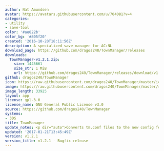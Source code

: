 ```yaml
---
author: Nat Amundsen
avatar: https://avatars.githubusercontent.com/u/704081?v=4
categories:
- utility
- save-tool
color: '#ae822b'
color_bg: '#805f20'
created: '2016-10-20T18:11:56Z'
description: A specialized save manager for AC:NL
download_page: https://github.com/dragos240/TownManager/releases
downloads:
  TownManager-v1.2.1.zip:
    size: 1445661
    size_str: 1 MiB
    url: https://github.com/dragos240/TownManager/releases/download/v1.2.1/TownManager-v1.2.1.zip
github: dragos240/TownManager
icon: https://raw.githubusercontent.com/dragos240/TownManager/master/icon.png
image: https://raw.githubusercontent.com/dragos240/TownManager/master/res/banner%20icon.png
image_length: 33925
layout: app
license: gpl-3.0
license_name: GNU General Public License v3.0
source: https://github.com/dragos240/TownManager
systems:
- 3DS
title: TownManager
update_notes: <p dir="auto">Converts tm.conf files to the new config format.</p>
updated: '2017-01-21T13:45:49Z'
version: v1.2.1
version_title: v1.2.1 - Bugfix release
---
```

